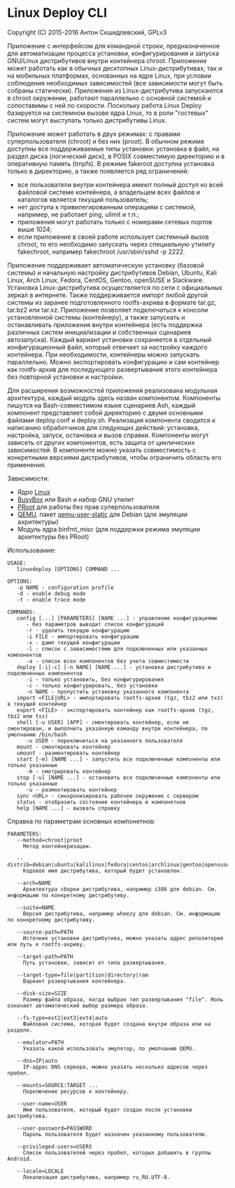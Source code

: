 # Linux Deploy CLI

Copyright (C) 2015-2016 Антон Скшидлевский, GPLv3

Приложение с интерфейсом для командной строки, предназначенное для автоматизации процесса установки, конфигурирования и запуска GNU/Linux дистрибутивов внутри контейнера chroot. Приложение может работать как в обычных десктопных Linux-дистрибутивах, так и на мобильных платформах, основанных на ядре Linux, при условии соблюдения необходимых зависимостей (все зависимости могут быть собраны статически). Приложения из Linux-дистрибутива запускаются в chroot окружении, работают параллельно с основной системой и сопоставимы с ней по скорости. Поскольку работа Linux Deploy базируется на системном вызове ядра Linux, то в роли "гостевых" систем могут выступать только дистрибутивы Linux.

Приложение может работать в двух режимах: с правами суперпользователя (chroot) и без них (proot). В обычном режиме доступны все поддерживаемые типы установки: установка в файл, на раздел диска (логический диск), в POSIX совместимую директорию и в оперативную память (tmpfs). В режиме fakeroot доступна установка только в директорию, а также появляется ряд ограничений:
* все пользователи внутри контейнера имеют полный доступ ко всей файловой системе контейнера, а владельцем всех файлов и каталогов является текущий пользователь;
* нет доступа к привилегированным операциям с системой, например, не работает ping, ulimit и т.п.;
* приложения могут работать только с номерами сетевых портов выше 1024;
* если приложение в своей работе использует системный вызов chroot, то его необходимо запускать через специальную утилиту fakechroot, например fakechroot /usr/sbin/sshd -p 2222.

Приложение поддерживает автоматическую установку (базовой системы) и начальную настройку дистрибутивов Debian, Ubuntu, Kali Linux, Arch Linux, Fedora, CentOS, Gentoo, openSUSE и Slackware. Установка Linux-дистрибутива осуществляется по сети с официальных зеркал в интернете. Также поддерживается импорт любой другой системы из заранее подготовленного rootfs-ахрива в формате tar.gz, tar.bz2 или tar.xz. Приложение позволяет подключаться к консоли установленной системы (контейнеру), а также запускать и останавливать приложения внутри контейнера (есть поддержка различных систем инициализации и собственных сценариев автозапуска). Каждый вариант установки сохраняется в отдельный конфигурационный файл, который отвечает за настройку каждого контейнера. При необходимости, контейнеры можно запускать параллельно. Можно экспортировать конфигурацию и сам контейнер как rootfs-архив для последующего развертывания этого контейнера без повторной установки и настройки.

Для расширения возможностей приложения реализована модульная архитектура, каждый модуль здесь назван компонентом. Компоненты пишутся на Bash-совместимом языке сценариев Ash, каждый компонент представляет собой директорию с двумя основными файлами deploy.conf и deploy.sh. Реализация компонента сводится к написанию обработчиков для следующих действий: установка, настройка, запуск, остановка и вызов справки. Компоненты могут зависеть от других компонентов, есть защита от циклических зависимостей. В компоненте можно указать совместимость с конкретными версиями дистрибутивов, чтобы ограничить область его применения.

Зависимости:
* Ядро [Linux](http://kernel.org)
* [BusyBox](https://github.com/meefik/busybox) или Bash и набор GNU утилит
* [PRoot](http://proot.me) для работы без прав суперпользователя
* [QEMU](http://qemu.org), пакет [qemu-user-static](https://packages.debian.org/stable/qemu-user-static) для Debian (для эмуляции ахритектуры)
* Модуль ядра binfmt_misc (для поддержки режима эмуляции архитектуры без PRoot)

Использование:
```
USAGE:
   linuxdeploy [OPTIONS] COMMAND ...

OPTIONS:
   -p NAME - configuration profile
   -d - enable debug mode
   -t - enable trace mode

COMMANDS:
   config [...] [PARAMETERS] [NAME ...] - управление конфигурациями
      - без параметров выводит список конфигураций
      -r - удалить текущую конфигурацию
      -i FILE - импортировать конфигурацию
      -x - дамп текущей конфигурации
      -l - список с зависимостями для подключенных или указанных компонентов
      -a - список всех компонентов без учета совместимости
   deploy [-i|-c] [-n NAME] [NAME ...] - установка дистрибутива и подключенных компонентов
      -i - только установить, без конфигурирования
      -с - только конфигурировать, без установки
      -n NAME - пропустить установку указанного компонента
   import <FILE|URL> - импортировать rootfs-архив (tgz, tbz2 или txz) в текущий контейнер
   export <FILE> - экспортировать контейнер как rootfs-архив (tgz, tbz2 или txz)
   shell [-u USER] [APP] - смонтировать контейнер, если не смонтирован, и выполнить указанную команду внутри контейнера, по умолчанию /bin/bash
      -u USER - переключиться на указанного пользователя
   mount - смонтировать контейнер
   umount - размонтировать контейнер
   start [-m] [NAME ...] - запустить все подключенные компоненты или только указанные
      -m - смотрировать контейнер
   stop [-u] [NAME ...] - остановить все подключенные компоненты или только указанные
      -u - размонтировать контейнер
   sync <URL> - синхронизировать рабочее окружение с сервером
   status - отобразить состояние контейнера и компонетнов
   help [NAME ...] - вызвать справку
```

Справка по параметрам основных компонетнов:
```
PARAMETERS: 
   --method=chroot|proot
     Метод контейнеризации.

   --distrib=debian|ubuntu|kalilinux|fedora|centos|archlinux|gentoo|opensuse|slackware
     Кодовое имя дистрибутива, который будет установлен.

   --arch=NAME
     Архитектура сборки дистрибутива, например i386 для debian. См. информацию по конкретному дистрибутиву.

   --suite=NAME
     Версия дистрибутива, например wheezy для debian. См. информацию по конкретному дистрибутиву.

   --source-path=PATH
     Источник установки дистрибутива, можно указать адрес репозитория или путь к rootfs-ахриву.

   --target-path=PATH
     Путь установки, зависит от типа развертывания.

   --target-type=file|partition|directory|ram
     Вариант развертывания контейнера.

   --disk-size=SIZE
     Размер файла образа, когда выбран тип развертывания "file". Ноль означает автоматический выбор размера образа.

   --fs-type=ext2|ext3|ext4|auto
     Файловая система, которая будет создана внутри образа или на разделе.

   --emulator=PATH
     Указать какой использовать эмулятор, по умолчанию QEMU.

   --dns=IP|auto
     IP-адрес DNS сервера, можно указать несколько адресов через пробел.

   --mounts=SOURCE:TARGET ...
     Подключение ресурсов к контейнеру.

   --user-name=USER
     Имя пользователя, который будет создан после установки дистрибутива.

   --user-password=PASSWORD
     Пароль пользователя будет назначен указанному пользователю.

   --privileged-users=USERS
     Список пользователей через пробел, которых добавить в группы Android.

   --locale=LOCALE
     Локализация дистрибутива, например ru_RU.UTF-8.
```

